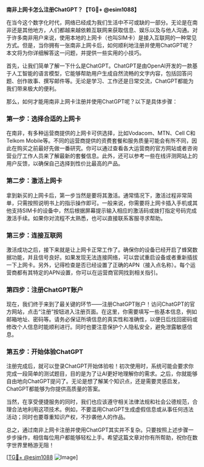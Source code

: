 **南非上网卡怎么注册ChatGPT？【TG💪+ @esim1088】**

在当今这个数字化时代，网络已经成为我们生活中不可或缺的一部分。无论是在南非还是其他地方，人们都越来越依赖互联网来获取信息、娱乐以及与他人沟通。对于许多南非用户来说，使用本地的上网卡（也叫SIM卡）是接入互联网的一种常见方式。但是，当你拥有一张南非上网卡后，如何顺利地注册并使用ChatGPT呢？本文将为你详细解答这一问题，并提供一些实用的小技巧。

首先，让我们简单了解一下什么是ChatGPT。ChatGPT是由OpenAI开发的一款基于人工智能的语言模型，它能够帮助用户生成自然流畅的文字内容，包括回答问题、创作故事、撰写邮件等。无论是学习、工作还是日常交流，ChatGPT都能为我们带来极大的便利。

那么，如何才能用南非上网卡注册并使用ChatGPT呢？以下是具体步骤：

### 第一步：选择合适的上网卡

在南非，有多种运营商提供的上网卡可供选择，比如Vodacom、MTN、Cell C和Telkom Mobile等。不同的运营商提供的资费套餐和服务质量可能会有所不同，因此在购买之前最好先做一番研究。你可以通过查看各大运营商的官方网站或者咨询营业厅工作人员来了解最新的套餐信息。此外，还可以参考一些在线评测网站上的用户反馈，以确保自己选择到性价比最高的产品。

### 第二步：激活上网卡

拿到新买的上网卡后，第一步当然是要将其激活。通常情况下，激活过程非常简单，只需按照说明书上的指示操作即可。一般来说，你需要将上网卡插入手机或其他支持SIM卡的设备中，然后根据屏幕提示输入相应的激活码或拨打指定号码完成激活手续。如果你对流程不太熟悉，也可以直接联系客服寻求帮助。

### 第三步：连接互联网

激活成功之后，接下来就是让上网卡正常工作了。确保你的设备已经开启了蜂窝数据功能，并且信号良好。如果发现无法连接网络，可以尝试重启设备或者重新插拔一下上网卡。另外，记得检查是否已经设置了正确的APN（接入点名称）。每个运营商都有其特定的APN设置，你可以在运营商官网找到相关指引。

### 第四步：注册ChatGPT账户

现在，我们终于来到了最关键的环节——注册ChatGPT账户！访问ChatGPT的官方网站，点击“注册”按钮进入注册页面。在这里，你需要填写一些基本信息，例如邮箱地址、密码等。请务必保证所填信息的真实性和准确性，以便日后找回密码或修改个人信息时能顺利进行。同时也要注意保护个人隐私安全，避免泄露敏感信息。

### 第五步：开始体验ChatGPT

注册完成后，就可以登录ChatGPT开始体验啦！初次使用时，系统可能会要求你完成一段简单的测试题目，目的是为了让AI更好地理解你的需求。之后，你就能够自由地向ChatGPT提问了。无论是想了解某个知识点，还是需要灵感启发，ChatGPT都能够为你提供高质量的答案。

当然，在享受便捷服务的同时，我们也应该遵守相关法律法规和社会公德规范，合理合法地利用这项技术。例如，不要滥用ChatGPT生成虚假信息或从事任何违法活动；同时也要尊重知识产权，不抄袭他人的作品。

总之，通过南非上网卡注册并使用ChatGPT其实并不复杂。只要按照上述步骤一步步操作，相信每位用户都能够轻松上手。希望这篇文章对你有所帮助，祝你在数字世界里畅游无阻！

[[TG💪+ @esim1088](https://t.me/s/esim1088) ![Image](https://i.postimg.cc/4NQfJmqS/Snipaste-2025-05-13-00-14-12.png)]